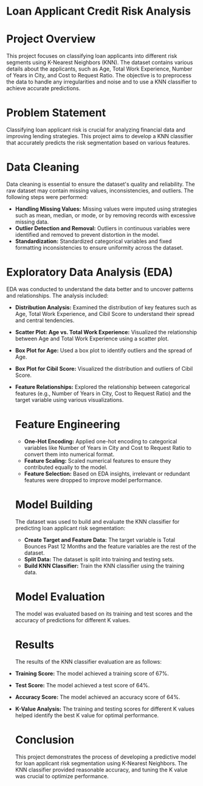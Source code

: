# Loan Applicant Credit Risk Analysis
# Project Overview
This project focuses on classifying loan applicants into different risk segments using K-Nearest Neighbors (KNN). The dataset contains various details about the applicants, such as Age, Total Work Experience, Number of Years in City, and Cost to Request Ratio. The objective is to preprocess the data to handle any irregularities and noise and to use a KNN classifier to achieve accurate predictions.
# Problem Statement
Classifying loan applicant risk is crucial for analyzing financial data and improving lending strategies. This project aims to develop a KNN classifier that accurately predicts the risk segmentation based on various features.
# Data Cleaning
Data cleaning is essential to ensure the dataset's quality and reliability. The raw dataset may contain missing values, inconsistencies, and outliers. The following steps were performed:
- **Handling Missing Values:** Missing values were imputed using strategies such as mean, median, or mode, or by removing records with excessive missing data.
- **Outlier Detection and Removal:** Outliers in continuous variables were identified and removed to prevent distortion in the model.
- **Standardization:** Standardized categorical variables and fixed formatting inconsistencies to ensure uniformity across the dataset.
# Exploratory Data Analysis (EDA)
EDA was conducted to understand the data better and to uncover patterns and relationships. The analysis included:
- **Distribution Analysis:** Examined the distribution of key features such as Age, Total Work Experience, and Cibil Score to understand their spread and central tendencies.
- **Scatter Plot: Age vs. Total Work Experience:** Visualized the relationship between Age and Total Work Experience using a scatter plot.
- **Box Plot for Age:** Used a box plot to identify outliers and the spread of Age.
- **Box Plot for Cibil Score:** Visualized the distribution and outliers of Cibil Score.
- **Feature Relationships:** Explored the relationship between categorical features (e.g., Number of Years in City, Cost to Request Ratio) and the target variable using various visualizations.
  # Feature Engineering
  - **One-Hot Encoding:** Applied one-hot encoding to categorical variables like Number of Years in City and Cost to Request Ratio to convert them into numerical format.
  - **Feature Scaling:** Scaled numerical features to ensure they contributed equally to the model.
  - **Feature Selection:** Based on EDA insights, irrelevant or redundant features were dropped to improve model performance.
  # Model Building
  The dataset was used to build and evaluate the KNN classifier for predicting loan applicant risk segmentation:
  - **Create Target and Feature Data:** The target variable is Total Bounces Past 12 Months and the feature variables are the rest of the dataset.
  - **Split Data:** The dataset is split into training and testing sets.
  - **Build KNN Classifier:** Train the KNN classifier using the training data.
  # Model Evaluation
  The model was evaluated based on its training and test scores and the accuracy of predictions for different K values.
  # Results
  The results of the KNN classifier evaluation are as follows:

 - **Training Score:** The model achieved a training score of 67%.

 - **Test Score:** The model achieved a test score of 64%.

 - **Accuracy Score:** The model achieved an accuracy score of 64%.

 - **K-Value Analysis:** The training and testing scores for different K values helped identify the best K value for optimal performance.
   # Conclusion
   This project demonstrates the process of developing a predictive model for loan applicant risk segmentation using K-Nearest Neighbors. The KNN classifier provided reasonable accuracy, and tuning the K value was crucial to optimize performance.



